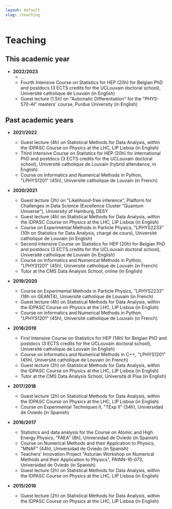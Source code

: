 ```yaml
---
layout: default
slug: /teaching
---
```


# Teaching

## This academic year

- **2022/2023** 
  - ...
  - Fourth Intensive Course on Statistics for HEP (20h) for Belgian PhD and postdocs (3 ECTS credits for the UCLouvain doctoral school),  Université catholique de Louvain (in English)
  - Guest lecture (1.5h) on "Automatic Differentiation" for the "PHYS-570-AI" masters' course, Purdue University (in English)

## Past academic years

- **2021/2022** 
  - Guest lecture (4h) on Statistical Methods for Data Analysis, within the IDPASC Course on Physics at the LHC, LIP Lisboa (in English)
  - Third Intensive Course on Statistics for HEP (20h) for international PhD and postdocs (3 ECTS credits for the UCLouvain doctoral school),  Université catholique de Louvain (hybrid attendance, in English)
  - Course on Informatics and Numerical Methods in Python, "LPHYS1201" (45h), Université catholique de Louvain (in French)
  
- **2020/2021**
  - Guest lecture (2h) on "Likelihood-free inference", Platform for Challenges in Data Science (Excellence Cluster "Quantum Universe"), University of Hamburg, DESY
  - Guest lecture (4h) on Statistical Methods for Data Analysis, within the IDPASC Course on Physics at the LHC, LIP Lisboa (in English)
  - Course on Experimental Methods in Particle Physics, "LPHYS2233" (10h on Statistics for Data Analysis, chargé de cours), Université catholique de Louvain (in English)
  - Second Intensive Course on Statistics for HEP (20h) for Belgian PhD and postdocs (3 ECTS credits for the UCLouvain doctoral school),  Université catholique de Louvain (in English)
  - Course on Informatics and Numerical Methods in Python, "LPHYS1201" (45h), Université catholique de Louvain (in French)
  - Tutor at the CMS Data Analysis School, online (in English)
  
- **2019/2020**
  - Course on Experimental Methods in Particle Physics, "LPHYS2233" (18h on GEANT4), Université catholique de Louvain (in French)
  - Guest lecture (4h) on Statistical Methods for Data Analysis, within the IDPASC Course on Physics at the LHC, LIP Lisboa (in English)
  - Course on Informatics and Numerical Methods in Python, "LPHYS1201" (45h), Université catholique de Louvain (in French)
  
- **2018/2019**
  - First Intensive Course on Statistics for HEP (14h) for Belgian PhD and postdocs (3 ECTS credits for the UCLouvain doctoral school),  Université catholique de Louvain (in English)
  - Course on Informatics and Numerical Methods in C++, "LPHYS1201" (45h), Université catholique de Louvain (in French)
  - Guest lecture (2h) on Statistical Methods for Data Analysis, within the IDPASC Course on Physics at the LHC, LIP Lisboa (in English)
  - Tutor at the CMS Data Analysis School, Università di Pisa (in English)

- **2017/2018**
  - Guest lecture (2h) on Statistical Methods for Data Analysis, within the IDPASC Course on Physics at the LHC, LIP Lisboa (in English)
  - Course on Experimental Techniques II, "TExp II" (34h), Universidad de Oviedo (in Spanish)
  
- **2016/2017**
  - Statistics and data analysis for the Course on Atomic and High Energy Physics, "FAEA" (8h), Universidad de Oviedo (in Spanish)
  - Course on Numerical Methods and their Application to Physics, "MNAF" (44h), Universidad de Oviedo (in Spanish)
  - Teachers' Innovation Project "Asturian Workshop on Numerical Methods and their Application to Physics", PAINN-16-073, Universidad de Oviedo (in Spanish)
  - Guest lecture (2h) on Statistical Methods for Data Analysis, within the IDPASC Course on Physics at the LHC, LIP Lisboa (in English)

- **2015/2016**
  - Guest lecture (2h) on Statistical Methods for Data Analysis, within the IDPASC Course on Physics at the LHC, LIP Lisboa (in English)